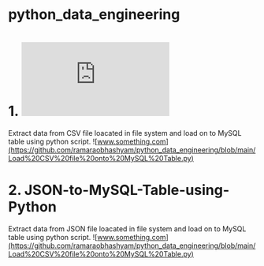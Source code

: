 # python_data_engineering
# 1. ![CSV-to-MySQL-Table-using-Python](https://github.com/ramaraobhashyam/python_data_engineering/blob/main/Load%20CSV%20file%20onto%20MySQL%20Table.py)
Extract data from CSV file loacated in file system and load on to MySQL table using python script.
![www.something.com](https://github.com/ramaraobhashyam/python_data_engineering/blob/main/Load%20CSV%20file%20onto%20MySQL%20Table.py)

# 2. JSON-to-MySQL-Table-using-Python
Extract data from JSON file loacated in file system and load on to MySQL table using python script.
![www.something.com](https://github.com/ramaraobhashyam/python_data_engineering/blob/main/Load%20CSV%20file%20onto%20MySQL%20Table.py)

